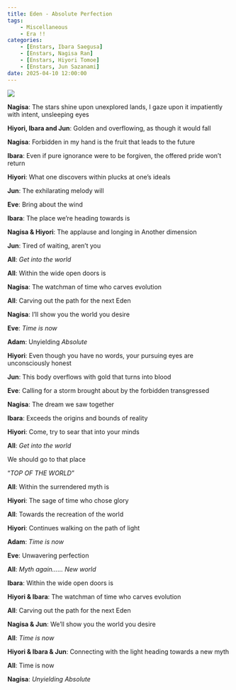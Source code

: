 ```yaml
---
title: Eden - Absolute Perfection
tags: 
    - Miscellaneous
    - Era !!
categories: 
    - [Enstars, Ibara Saegusa]
    - [Enstars, Nagisa Ran]
    - [Enstars, Hiyori Tomoe]
    - [Enstars, Jun Sazanami]
date: 2025-04-10 12:00:00
---
```

<img src="/images/SecondEra/Lyrics/k1brvqdd.png">

<!-- more -->
**Nagisa**: The stars shine upon unexplored lands, I gaze upon it impatiently with intent, unsleeping eyes

**Hiyori, Ibara and Jun**: Golden and overflowing, as though it would fall

**Nagisa**: Forbidden in my hand is the fruit that leads to the future

**Ibara**: Even if pure ignorance were to be forgiven, the offered pride won’t return

**Hiyori**: What one discovers within plucks at one’s ideals

**Jun**: The exhilarating melody will

**Eve**: Bring about the wind

**Ibara**: The place we’re heading towards is

**Nagisa & Hiyori**: The applause and longing in Another dimension

**Jun**: Tired of waiting, aren’t you

**All**: *Get into the world*

**All**: Within the wide open doors is

**Nagisa**: The watchman of time who carves evolution

**All**: Carving out the path for the next Eden

**Nagisa**: I’ll show you the world you desire

**Eve**: *Time is now*

**Adam**: Unyielding *Absolute*

**Hiyori**: Even though you have no words, your pursuing eyes are unconsciously honest

**Jun**: This body overflows with gold that turns into blood

**Eve**: Calling for a storm brought about by the forbidden transgressed

**Nagisa**: The dream we saw together

**Ibara**: Exceeds the origins and bounds of reality

**Hiyori**: Come, try to sear that into your minds

**All**: *Get into the world*

We should go to that place

“*TOP OF THE WORLD*”

**All**: Within the surrendered myth is

**Hiyori**: The sage of time who chose glory

**All**: Towards the recreation of the world

**Hiyori**: Continues walking on the path of light

**Adam**: *Time is now*

**Eve**: Unwavering perfection

**All**: *Myth again…… New world*

**Ibara**: Within the wide open doors is

**Hiyori & Ibara**: The watchman of time who carves evolution

**All**: Carving out the path for the next Eden

**Nagisa & Jun**: We’ll show you the world you desire

**All**: *Time is now*

**Hiyori & Ibara & Jun**: Connecting with the light heading towards a new myth

**All**: Time is now

**Nagisa**: *Unyielding Absolute*